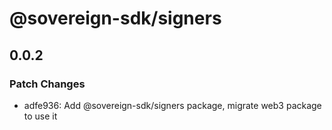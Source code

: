 # @sovereign-sdk/signers

## 0.0.2

### Patch Changes

- adfe936: Add @sovereign-sdk/signers package, migrate web3 package to use it
